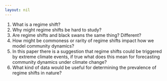 ```yaml
---
layout: nil
---
```


1. What is a regime shift?
2. Why might regime shifts be hard to study?
3. Are regime shifts and black swans the same thing? Different?
4. How might be commoness or rarity of regime shifts impact how we model community dynamics?
5. In this paper there is a suggestion that regime shifts could be triggered by extreme climate events, if true what does this mean for forecasting community dynamics under climate change?
6. What kind of data would be useful for determining the prevalence of regime shifts in nature?
